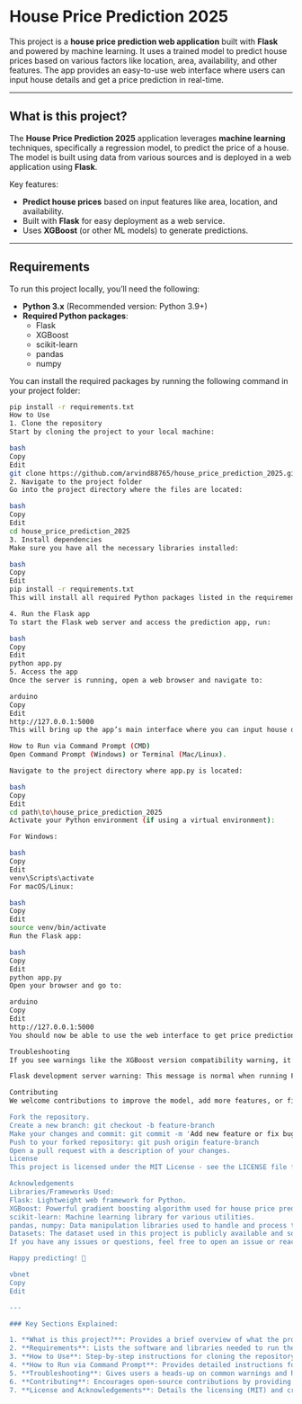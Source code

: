 # House Price Prediction 2025

This project is a **house price prediction web application** built with **Flask** and powered by machine learning. It uses a trained model to predict house prices based on various factors like location, area, availability, and other features. The app provides an easy-to-use web interface where users can input house details and get a price prediction in real-time.

---

## What is this project?

The **House Price Prediction 2025** application leverages **machine learning** techniques, specifically a regression model, to predict the price of a house. The model is built using data from various sources and is deployed in a web application using **Flask**. 

Key features:
- **Predict house prices** based on input features like area, location, and availability.
- Built with **Flask** for easy deployment as a web service.
- Uses **XGBoost** (or other ML models) to generate predictions.

---

## Requirements

To run this project locally, you’ll need the following:

- **Python 3.x** (Recommended version: Python 3.9+)
- **Required Python packages**:
  - Flask
  - XGBoost
  - scikit-learn
  - pandas
  - numpy

You can install the required packages by running the following command in your project folder:

```bash
pip install -r requirements.txt
How to Use
1. Clone the repository
Start by cloning the project to your local machine:

bash
Copy
Edit
git clone https://github.com/arvind88765/house_price_prediction_2025.git
2. Navigate to the project folder
Go into the project directory where the files are located:

bash
Copy
Edit
cd house_price_prediction_2025
3. Install dependencies
Make sure you have all the necessary libraries installed:

bash
Copy
Edit
pip install -r requirements.txt
This will install all required Python packages listed in the requirements.txt file.

4. Run the Flask app
To start the Flask web server and access the prediction app, run:

bash
Copy
Edit
python app.py
5. Access the app
Once the server is running, open a web browser and navigate to:

arduino
Copy
Edit
http://127.0.0.1:5000
This will bring up the app’s main interface where you can input house details (like size, location, and availability) to get price predictions.

How to Run via Command Prompt (CMD)
Open Command Prompt (Windows) or Terminal (Mac/Linux).

Navigate to the project directory where app.py is located:

bash
Copy
Edit
cd path\to\house_price_prediction_2025
Activate your Python environment (if using a virtual environment):

For Windows:

bash
Copy
Edit
venv\Scripts\activate
For macOS/Linux:

bash
Copy
Edit
source venv/bin/activate
Run the Flask app:

bash
Copy
Edit
python app.py
Open your browser and go to:

arduino
Copy
Edit
http://127.0.0.1:5000
You should now be able to use the web interface to get price predictions!

Troubleshooting
If you see warnings like the XGBoost version compatibility warning, it’s not an error. This warning informs you that the model might have been saved with a previous version of XGBoost, but it won’t affect the functionality.

Flask development server warning: This message is normal when running Flask in development mode. For production, you should use a proper WSGI server (like Gunicorn or uWSGI).

Contributing
We welcome contributions to improve the model, add more features, or fix bugs! If you'd like to contribute, follow these steps:

Fork the repository.
Create a new branch: git checkout -b feature-branch
Make your changes and commit: git commit -m 'Add new feature or fix bug'
Push to your forked repository: git push origin feature-branch
Open a pull request with a description of your changes.
License
This project is licensed under the MIT License - see the LICENSE file for details.

Acknowledgements
Libraries/Frameworks Used:
Flask: Lightweight web framework for Python.
XGBoost: Powerful gradient boosting algorithm used for house price prediction.
scikit-learn: Machine learning library for various utilities.
pandas, numpy: Data manipulation libraries used to handle and process the data.
Datasets: The dataset used in this project is publicly available and sourced from Kaggle or other reliable sources.
If you have any issues or questions, feel free to open an issue or reach out!

Happy predicting! 🎉

vbnet
Copy
Edit

---

### Key Sections Explained:

1. **What is this project?**: Provides a brief overview of what the project does (predicting house prices using Flask and machine learning).
2. **Requirements**: Lists the software and libraries needed to run the project.
3. **How to Use**: Step-by-step instructions for cloning the repository, installing dependencies, and running the Flask app.
4. **How to Run via Command Prompt**: Provides detailed instructions for running the app via the command line.
5. **Troubleshooting**: Gives users a heads-up on common warnings and how to interpret them.
6. **Contributing**: Encourages open-source contributions by providing simple guidelines for forking, making changes, and submitting pull requests.
7. **License and Acknowledgements**: Details the licensing (MIT) and credits to the tools/libr

